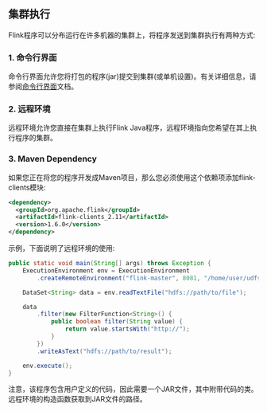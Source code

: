 ##  集群执行
Flink程序可以分布运行在许多机器的集群上，将程序发送到集群执行有两种方式:

### 1. 命令行界面
命令行界面允许您将打包的程序(jar)提交到集群(或单机设置)。有关详细信息，请参阅[命令行界面](https://ci.apache.org/projects/flink/flink-docs-release-1.6/ops/cli.html)文档。

### 2. 远程环境
远程环境允许您直接在集群上执行Flink Java程序，远程环境指向您希望在其上执行程序的集群。

### 3. Maven Dependency
如果您正在将您的程序开发成Maven项目，那么您必须使用这个依赖项添加flink-clients模块:
```xml
<dependency>
  <groupId>org.apache.flink</groupId>
  <artifactId>flink-clients_2.11</artifactId>
  <version>1.6.0</version>
</dependency>
```

示例，下面说明了远程环境的使用:

```java
public static void main(String[] args) throws Exception {
    ExecutionEnvironment env = ExecutionEnvironment
        .createRemoteEnvironment("flink-master", 8081, "/home/user/udfs.jar");

    DataSet<String> data = env.readTextFile("hdfs://path/to/file");

    data
        .filter(new FilterFunction<String>() {
            public boolean filter(String value) {
                return value.startsWith("http://");
            }
        })
        .writeAsText("hdfs://path/to/result");

    env.execute();
}
```
注意，该程序包含用户定义的代码，因此需要一个JAR文件，其中附带代码的类。远程环境的构造函数获取到JAR文件的路径。